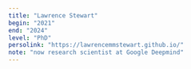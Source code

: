 ```yaml
---
title: "Lawrence Stewart"
begin: "2021"
end: "2024"
level: "PhD"
persolink: "https://lawrencemmstewart.github.io/"
note: "now research scientist at Google Deepmind"
---
```

